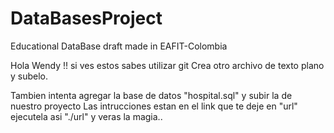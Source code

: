 # DataBasesProject
Educational DataBase draft made in EAFIT-Colombia

Hola Wendy !! si ves estos sabes utilizar git
Crea otro archivo de texto plano y subelo.

Tambien intenta agregar la base de datos "hospital.sql" y subir la de nuestro proyecto
Las intrucciones estan en el link que te deje en "url" ejecutela asi
"./url" y veras la magia.. 